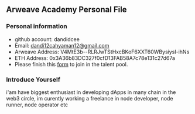 ## Arweave Academy Personal File

### Personal information

- github account: dandidcee
- Email: dandi12cahyaman12@gmail.com
- Arweave Address: V4MtE3b--RLRJwTStHxcBKoF6XXT60WBysiysI-ihNs
- ETH Address: 0x3A36b83DC327f0cfD13FAB58A7c78e131c27d67a
- Please finish this [form](https://docs.google.com/forms/d/e/1FAIpQLSfWA5fIIcBgmRppm3jNz5vmf9Mai_QMVil-2pO4r7YKn_Zhtw/viewform?usp=sf_link) to join in the talent pool.

### Introduce Yourself
 i'am have biggest enthusiast in developing dApps in many chain in the web3 circle, im curently working a freelance in node developer, node runner, node operator etc
